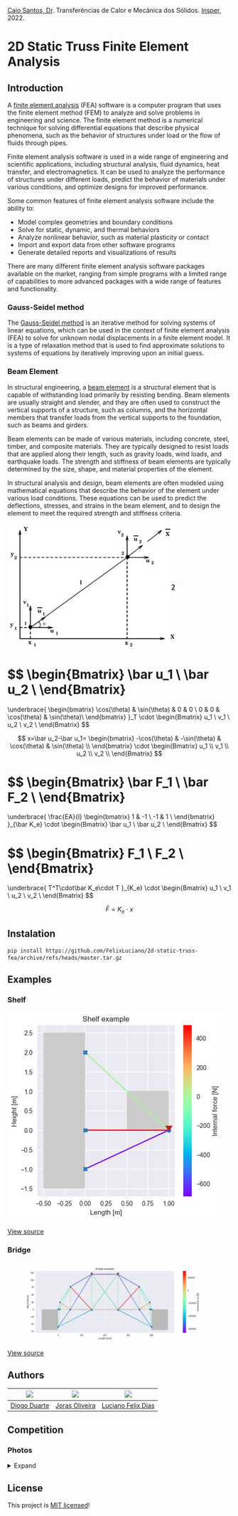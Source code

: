 [Caio Santos, Dr](http://lattes.cnpq.br/8164040695755574). Transferências de Calor e Mecânica dos Sólidos. [Insper](https://github.com/Insper), 2022.

# 2D Static Truss Finite Element Analysis


## Introduction

A [finite element analysis](https://en.wikipedia.org/wiki/Finite_element_method) (FEA) software is a computer program that uses the finite element method (FEM) to analyze and solve problems in engineering and science. The finite element method is a numerical technique for solving differential equations that describe physical phenomena, such as the behavior of structures under load or the flow of fluids through pipes.

Finite element analysis software is used in a wide range of engineering and scientific applications, including structural analysis, fluid dynamics, heat transfer, and electromagnetics. It can be used to analyze the performance of structures under different loads, predict the behavior of materials under various conditions, and optimize designs for improved performance.

Some common features of finite element analysis software include the ability to:
- Model complex geometries and boundary conditions
- Solve for static, dynamic, and thermal behaviors
- Analyze nonlinear behavior, such as material plasticity or contact
- Import and export data from other software programs
- Generate detailed reports and visualizations of results

There are many different finite element analysis software packages available on the market, ranging from simple programs with a limited range of capabilities to more advanced packages with a wide range of features and functionality.

### Gauss-Seidel method

The [Gauss-Seidel method](https://en.wikipedia.org/wiki/Gauss%E2%80%93Seidel_method) is an iterative method for solving systems of linear equations, which can be used in the context of finite element analysis (FEA) to solve for unknown nodal displacements in a finite element model. It is a type of relaxation method that is used to find approximate solutions to systems of equations by iteratively improving upon an initial guess.


### Beam Element

In structural engineering, a [beam element](https://en.wikipedia.org/wiki/Beam_(structure)) is a structural element that is capable of withstanding load primarily by resisting bending. Beam elements are usually straight and slender, and they are often used to construct the vertical supports of a structure, such as columns, and the horizontal members that transfer loads from the vertical supports to the foundation, such as beams and girders.

Beam elements can be made of various materials, including concrete, steel, timber, and composite materials. They are typically designed to resist loads that are applied along their length, such as gravity loads, wind loads, and earthquake loads. The strength and stiffness of beam elements are typically determined by the size, shape, and material properties of the element.

In structural analysis and design, beam elements are often modeled using mathematical equations that describe the behavior of the element under various load conditions. These equations can be used to predict the deflections, stresses, and strains in the beam element, and to design the element to meet the required strength and stiffness criteria.

![Beam element displacement](assets/image/beam-element.png)

$$
\begin{Bmatrix} 
    \bar u_1 \\
    \bar u_2 \\
\end{Bmatrix}
=
\underbrace{
    \begin{bmatrix} 
        \cos(\theta) & \sin(\theta) & 0 & 0 \\
        0 & 0 & \cos(\theta) & \sin(\theta)\\
    \end{bmatrix}
}_T
\cdot
\begin{Bmatrix} 
    u_1 \\
    v_1 \\
    u_2 \\
    v_2 \\
\end{Bmatrix}
$$

$$
x=\bar u_2-\bar u_1=
\begin{bmatrix} 
    -\cos(\theta) & -\sin(\theta) & \cos(\theta) & \sin(\theta) \\
\end{bmatrix}
\cdot
\begin{Bmatrix} 
    u_1 \\
    v_1 \\
    u_2 \\
    v_2 \\
\end{Bmatrix}
$$

$$
\begin{Bmatrix} 
    \bar F_1 \\
    \bar F_2 \\
\end{Bmatrix}
=
\underbrace{
    \frac{EA}{l}
    \begin{bmatrix} 
        1 & -1 \\
        -1 & 1 \\
    \end{bmatrix}
}_{\bar K_e}
\cdot
\begin{Bmatrix} 
    \bar u_1 \\
    \bar u_2 \\
\end{Bmatrix}
$$

$$
\begin{Bmatrix} 
    F_1 \\
    F_2 \\
\end{Bmatrix}
=
\underbrace{
    T^T\cdot\bar K_e\cdot T
}_{K_e}
\cdot
\begin{Bmatrix} 
    u_1 \\
    v_1 \\
    u_2 \\
    v_2 \\
\end{Bmatrix}
$$

$$
\bar F=K_e\cdot x
$$

## Instalation
```
pip install https://github.com/FelixLuciano/2d-static-truss-fea/archive/refs/heads/master.tar.gz
```


## Examples

### Shelf

![Shelf example](examples/shelf/output.png)

[View source](examples/shelf/source.py)

### Bridge

![Bridge example](examples/bridge/output.gif)

[View source](examples/bridge/source.py)


## Authors

|![](https://avatars.githubusercontent.com/u/62605906?v=4)|![](https://avatars.githubusercontent.com/u/43121361?v=4)|![](https://avatars.githubusercontent.com/u/22255332?v=4)|
|:-------------------------------------------------------:|:-------------------------------------------------------:|:-------------------------------------------------------:|
|[Diogo Duarte](https://github.com/DiogoDuarteInsper)     |[Joras Oliveira](https://github.com/JorasOliveira)       |[Luciano Felix Dias](https://github.com/FelixLuciano)    |


## Competition

### Photos
<details>
<summary>Expand</summary>
<img src="assets/image/20221103_193053.jpg" alt="Photo">
<img src="assets/image/20221103_193049.jpg" alt="Photo">
</details>

## License
This project is [MIT licensed](LICENSE)!
